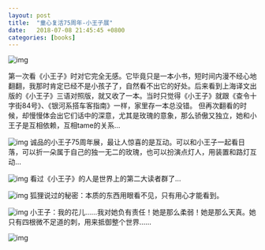 ```yaml
---
layout: post
title:  "童心复活75周年-小王子展"
date:   2018-07-08 21:45:45 +0800
categories: [books]
---
```



![img](http://om8elxcsh.bkt.clouddn.com/door.jpg)

第一次看《小王子》时对它完全无感。它毕竟只是一本小书，短时间内漫不经心地翻翻，我那时肯定已经不是小孩子了，自然看不出它的好处。后来看到上海译文出版的《小王子》三语对照版，就又收了一本。当时只觉得《小王子》就跟《查令十字街84号》、《银河系搭车客指南》一样，家里存一本总没错。
但再次翻看的时候，却慢慢体会出它们话中的深意，尤其是玫瑰的意象，那么骄傲又独立，她和小王子是互相依赖，互相tame的关系…

![img](http://om8elxcsh.bkt.clouddn.com/status.jpg)
诚品的小王子75周年展，最让人惊喜的是互动。可以和小王子一起看日落，可以折一朵属于自己的独一无二的玫瑰，也可以扮演点灯人，用装置和路灯互动…

![img](http://om8elxcsh.bkt.clouddn.com/books.jpg)
看过《小王子》的人是世界上的第二大读者群了…


![img](http://om8elxcsh.bkt.clouddn.com/fox.jpg)
狐狸说过的秘密：本质的东西用眼看不见，只有用心才能看到。


![img](http://om8elxcsh.bkt.clouddn.com/rose.jpg)
小王子：我的花儿……我对她负有责任！她是那么柔弱！她是那么天真。她只有四根微不足道的刺，用来抵御整个世界……


![img](http://om8elxcsh.bkt.clouddn.com/COVER.jpg)
